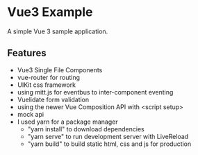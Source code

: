 # Vue3 Example

A simple Vue 3 sample application.

## Features
 - Vue3 Single File Components
 - vue-router for routing
 - UIKit css framework
 - using mitt.js for eventbus to inter-component eventing
 - Vuelidate form validation
 - using the newer Vue Composition API with &lt;script setup\>
 - mock api
 - I used yarn for a package manager
    - "yarn install" to download dependencies
    - "yarn serve" to run development server with LiveReload
    - "yarn build" to build static html, css and js for production 